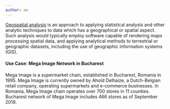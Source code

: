 ```yaml
---
author: me
---
```

[Geospatial analysis](https://en.wikipedia.org/wiki/Spatial_analysis) is an approach to applying statistical analysis and other analytic techniques to data which has a geographical or spatial aspect. Such analysis would typically employ software capable of rendering maps processing spatial data, and applying analytical methods to terrestrial or geographic datasets, including the use of geographic information systems (GIS).

#### Use Case: Mega Image Network in Bucharest
Mega Image is a supermarket chain, established in Bucharest, Romania in 1995. Mega Image is currently owned by Ahold Delhaize, a Dutch-Belgian retail company, operating supermarkets and e-commerce businesses. In Romania, Mega Image chain operates over 700 stores in 11 counties. Bucharest network of Mega Image includes 466 stores as of September 2019.

